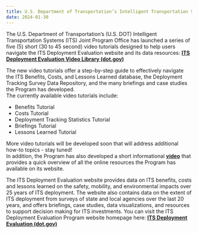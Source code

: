 ```yaml
---
title: U.S. Department of Transportation’s Intelligent Transportation Systems Joint Program Office Releases New Video Tutorials on How to Navigate the ITS Deployment Evaluation Website Resources
date: 2024-01-30
---
```


The U.S. Department of Transportation’s (U.S. DOT) Intelligent Transportation Systems (ITS) Joint Program Office has launched a series of five (5) short (30 to 45 second) video tutorials designed to help users navigate the ITS Deployment Evaluation website and its data resources: **[ITS Deployment Evaluation Video Library (dot.gov)](https://www.itskrs.its.dot.gov/decision-support?utm_campaign=video-library&utm_source=JPONews&utm_medium=eblast1#video-library)**

The new video tutorials offer a step-by-step guide to effectively navigate the ITS Benefits, Costs, and Lessons Learned database, the Deployment Tracking Survey Data Repository, and the many briefings and case studies the Program has developed.  
The currently available video tutorials include:

-   Benefits Tutorial
-   Costs Tutorial
-   Deployment Tracking Statistics Tutorial
-   Briefings Tutorial
-   Lessons Learned Tutorial

More video tutorials will be developed soon that will address additional how-to topics - stay tuned!  
In addition, the Program has also developed a short informational [**video**](https://www.youtube.com/watch?v=V0311tUyZLo) that provides a quick overview of all the online resources the Program has available on its website.   

The ITS Deployment Evaluation website provides data on ITS benefits, costs and lessons learned on the safety, mobility, and environmental impacts over 25 years of ITS deployment. The website also contains data on the extent of ITS deployment from surveys of state and local agencies over the last 20 years, and offers briefings, case studies, data visualizations, and resources to support decision making for ITS investments. You can visit the ITS Deployment Evaluation Program website homepage here: **[ITS Deployment Evaluation (dot.gov)](https://www.itskrs.its.dot.gov/)**

